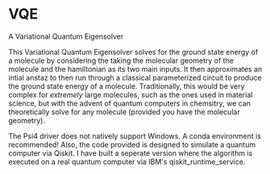 # VQE
A Variational Quantum Eigensolver

This Variational Quantum Eigensolver solves for the ground state energy of a molecule by considering the taking the molecular geometry of the molecule and the hamiltonian as its two main inputs. It then approximates an intial anstaz to then run through a classical parameterized circuit to produce the ground state energy of a molecule. Traditionally, this would be very complex for _extremely_ large molecules, such as the ones used in material science, but with the advent of quantum computers in chemsitry, we can theoretically solve for any molecule (provided you have the molecular geometry).

The Psi4 driver does not natively support Windows. A conda environment is recommended!
Also, the code provided is designed to simulate a quantum computer via Qiskit. I have built a seperate version where the algorithm is executed on a real quantum computer via IBM's qiskit_runtime_service.
